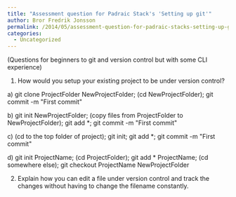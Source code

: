 ```yaml
---
title: "Assessment question for Padraic Stack's 'Setting up git'"
author: Bror Fredrik Jonsson
permalink: /2014/05/assessment-question-for-padraic-stacks-setting-up-git/
categories:
  - Uncategorized
---
```

(Questions for beginners to git and version control but with some CLI experience)

1. How would you setup your existing project to be under version control?

a) git clone ProjectFolder NewProjectFolder; (cd NewProjectFolder); git commit -m "First commit"

b) git init NewProjectFolder; (copy files from ProjectFolder to NewProjectFolder); git add *; git commit -m "First commit"

c) (cd to the top folder of project); git init; git add *; git commit -m "First commit"

d) git init ProjectName; (cd ProjectFolder); git add * ProjectName; (cd somewhere else); git checkout ProjectName NewProjectFolder

2. Explain how you can edit a file under version control and track the changes without having to change the filename constantly.

&nbsp;
